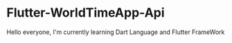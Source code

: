 # Flutter-WorldTimeApp-Api
Hello everyone, I'm currently learning Dart Language and Flutter FrameWork
